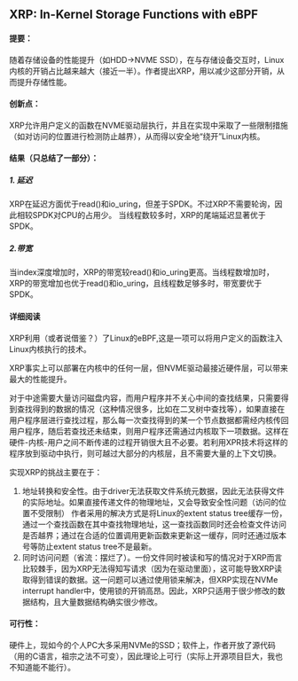 ## XRP: In-Kernel Storage Functions with eBPF

#### 提要：
随着存储设备的性能提升（如HDD->NVME SSD），在与存储设备交互时，Linux内核的开销占比越来越大（接近一半）。作者提出XRP，用以减少这部分开销，从而提升存储性能。

#### 创新点：
XRP允许用户定义的函数在NVME驱动层执行，并且在实现中采取了一些限制措施（如对访问的位置进行检测防止越界），从而得以安全地“绕开”Linux内核。

#### 结果（只总结了一部分）：
##### 1. 延迟
XRP在延迟方面优于read()和io_uring，但差于SPDK。不过XRP不需要轮询，因此相较SPDK对CPU的占用少。
当线程数较多时，XRP的尾端延迟显著优于SPDK。
##### 2.带宽
当index深度增加时，XRP的带宽较read()和io_uring更高。当线程数增加时，XRP的带宽增加也优于read()和io_uring，且线程数足够多时，带宽要优于SPDK。

#### 详细阅读
XRP利用（或者说借鉴？）了Linux的eBPF,这是一项可以将用户定义的函数注入Linux内核执行的技术。

XRP事实上可以部署在内核中的任何一层，但NVME驱动最接近硬件层，可以带来最大的性能提升。

对于中途需要大量访问磁盘内容，而用户程序并不关心中间的查找结果，只需要得到查找得到的数据的情况（这种情况很多，比如在二叉树中查找等），如果直接在用户程序层进行查找过程，那么每一次查找得到的某一个节点数据都需经内核传回用户程序，随后若查找还未结束，则用户程序还需通过内核取下一项数据。这样在硬件-内核-用户之间不断传递的过程开销很大且不必要。若利用XPR技术将这样的程序放到驱动中执行，则可越过大部分的内核层，且不需要大量的上下文切换。

实现XRP的挑战主要在于：
1. 地址转换和安全性。由于driver无法获取文件系统元数据，因此无法获得文件的实际地址。如果直接传递文件的物理地址，又会导致安全性问题（访问的位置不受限制）
   作者采用的解决方式是将Linux的extent status tree缓存一份，通过一个查找函数在其中查找物理地址，这一查找函数同时还会检查文件访问是否越界；通过在合适的位置调用更新函数来更新这一缓存，同时还通过版本号等防止extent status tree不是最新。
2. 同时访问问题（省流：摆烂了）。一份文件同时被读和写的情况对于XRP而言比较棘手，因为XRP无法得知写请求（因为在驱动里面），这可能导致XRP读取得到错误的数据。这一问题可以通过使用锁来解决，但XRP实现在NVMe interrupt handler中，使用锁的开销高昂。因此，XRP只适用于很少修改的数据结构，且大量数据结构确实很少修改。

#### 可行性：
硬件上，现如今的个人PC大多采用NVMe的SSD；软件上，作者开放了源代码（用的C语言，祖宗之法不可变），因此理论上可行（实际上开源项目巨大，我也不知道能不能行）。